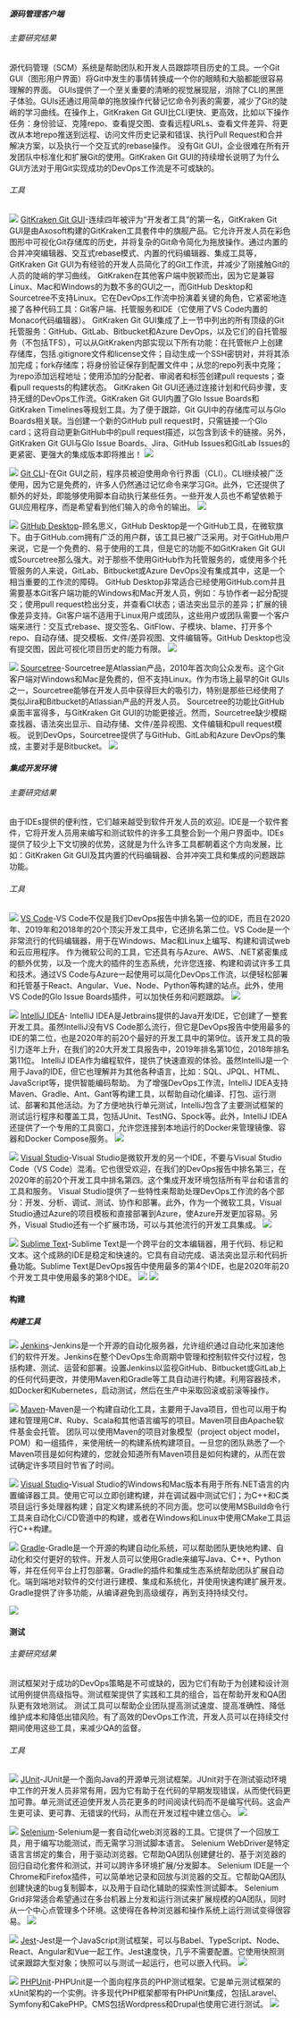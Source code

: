 ##### 源码管理客户端

###### 主要研究结果
源代码管理（SCM）系统是帮助团队和开发人员跟踪项目历史的工具。一个Git GUI（图形用户界面）将Git中发生的事情转换成一个你的眼睛和大脑都能很容易理解的界面。
GUIs提供了一个至关重要的清晰的视觉展现层，消除了CLI的黑匣子体验。GUIs还通过用简单的拖放操作代替记忆命令列表的需要，减少了Git的陡峭的学习曲线。在操作上，GitKraken Git GUI比CLI更快、更高效，比如以下操作任务：身份验证、克隆repo、查看提交图、查看远程URLs、查看文件差异、将更改从本地repo推送到远程、访问文件历史记录和错误、执行Pull Request和合并解决方案，以及执行一个交互式的rebase操作。
没有Git GUI，企业很难在所有开发团队中标准化和扩展Git的使用。GitKraken Git GUI的持续增长说明了为什么GUI方法对于用Git实现成功的DevOps工作流是不可或缺的。

###### 工具
![](images/2-3-1.png) [GitKraken Git GUI](https://www.gitkraken.com/git-client)-连续四年被评为“开发者工具”的第一名，GitKraken Git GUI是由Axosoft构建的GitKraken工具套件中的旗舰产品。它允许开发人员在彩色图形中可视化Git存储库的历史，并将复杂的Git命令简化为拖放操作。通过内置的合并冲突编辑器、交互式rebase模式、内置的代码编辑器、集成工具等，GitKraken Git GUI为有经验的开发人员简化了的Git工作流，并减少了刚接触Git的人员的陡峭的学习曲线。
GitKraken在其他客户端中脱颖而出，因为它是兼容Linux、Mac和Windows的为数不多的GUI之一，而GitHub Desktop和Sourcetree不支持Linux。它在DevOps工作流中扮演着关键的角色，它紧密地连接了各种代码工具：Git客户端、托管服务和IDE（它使用了VS Code内置的Monaco代码编辑器）。
GitKraken Git GUI集成了上一节中列出的所有顶级的Git托管服务：GitHub、GitLab、Bitbucket和Azure DevOps，以及它们的自托管服务（不包括TFS），可以从GitKraken内部实现以下所有功能：在托管帐户上创建存储库，包括.gitignore文件和license文件；自动生成一个SSH密钥对，并将其添加完成；fork存储库；将身份验证保存到配置文件中；从您的repo列表中克隆；为repo添加远程地址；使用添加的分配者、审阅者和标签创建pull requests；查看pull requests的构建状态。
GitKraken Git GUI还通过连接计划和代码步骤，支持无缝的DevOps工作流。GitKraken Git GUI内置了Glo Issue Boards和GitKraken Timelines等规划工具。为了便于跟踪，Git GUI中的存储库可以与Glo Boards相关联。当创建一个新的GitHub pull request时，只需链接一个Glo card；这将自动更新GitHub中的pull request描述，以包含到该卡的链接。另外，GitKraken Git GUI与Glo Issue Boards、Jira、GitHub Issues和GitLab Issues的更紧密、更强大的集成版本即将推出！
![](images/2-3-2.png)

![](images/2-3-3.png) [Git CLI](https://git-scm.com/book/en/v2/Getting-Started-The-Command-Line)-在Git GUI之前，程序员被迫使用命令行界面（CLI）。CLI继续被广泛使用，因为它是免费的，许多人仍然通过记忆命令来学习Git。此外，它还提供了额外的好处，即能够使用脚本自动执行某些任务。一些开发人员也不希望依赖于GUI应用程序，而是希望看到他们输入的命令的输出。
![](images/2-3-4.png)

![](images/2-3-5.png) [GitHub Desktop](https://desktop.github.com/)-顾名思义，GitHub Desktop是一个GitHub工具，在微软旗下。由于GitHub.com拥有广泛的用户群，该工具已被广泛采用。对于GitHub用户来说，它是一个免费的、易于使用的工具，但是它的功能不如GitKraken Git GUI或Sourcetree那么强大。对于那些不使用GitHub作为托管服务的，或使用多个托管服务的人来说，GitLab、Bitbucket或Azure DevOps没有集成其中，这是一个相当重要的工作流的障碍。
GitHub Desktop非常适合已经使用GitHub.com并且需要基本Git客户端功能的Windows和Mac开发人员，例如：与协作者一起分配提交；使用pull request检出分支，并查看CI状态；语法突出显示的差异；扩展的镜像差异支持。Git客户端不适用于Linux用户或团队，这些用户或团队需要一个客户端来进行：交互式rebase、提交签名、GitFlow、子模块、blame、打开多个repo、自动存储、提交模板、文件/差异视图、文件编辑等。GitHub Desktop也没有提交图，因此可视化项目历史的能力有限。
![](images/2-3-6.png)

![](images/2-3-7.png) [Sourcetree](https://www.sourcetreeapp.com/)-Sourcetree是Atlassian产品，2010年首次向公众发布。这个Git客户端对Windows和Mac是免费的，但不支持Linux。作为市场上最早的Git GUIs之一，Sourcetree能够在开发人员中获得巨大的吸引力，特别是那些已经使用了类似Jira和Bitbucket的Atlassian产品的开发人员。
Sourcetree的功能比GitHub桌面丰富得多，与GitKraken Git GUI的功能更接近。然而，Sourcetree缺少模糊查找器、语法突出显示、自动存储、文件/差异视图、文件编辑和pull request模板。
说到DevOps，Sourcetree提供了与GitHub、GitLab和Azure DevOps的集成，主要对手是Bitbucket。
![](images/2-3-8.png)
##### 集成开发环境

###### 主要研究结果
由于IDEs提供的便利性，它们越来越受到软件开发人员的欢迎。IDE是一个软件套件，它将开发人员用来编写和测试软件的许多工具整合到一个用户界面中。IDEs提供了较少上下文切换的优势，这就是为什么许多工具都朝着这个方向发展，比如：GitKraken Git GUI及其内置的代码编辑器、合并冲突工具和集成的问题跟踪功能。

###### 工具
![](images/2-4-1.png) [VS Code](https://code.visualstudio.com/)-VS Code不仅是我们DevOps报告中排名第一位的IDE，而且在2020年、2019年和2018年的20个顶尖开发工具中，它还排名第二位。VS Code是一个非常流行的代码编辑器，用于在Windows、Mac和Linux上编写、构建和调试web和云应用程序。
作为微软公司的工具，它还具有与Azure、AWS、.NET紧密集成的额外优势，以及一个庞大的插件的生态系统，允许您连接、构建和调试许多工具和技术。通过VS Code与Azure一起使用可以简化DevOps工作流，以便轻松部署和托管基于React、Angular、Vue、Node、Python等构建的站点。此外，使用VS Code的Glo Issue Boards插件，可以加快任务和问题跟踪。
![](images/2-4-2.png)

![](images/2-4-3.png) [IntelliJ IDEA](https://www.jetbrains.com/idea/)- IntelliJ IDEA是Jetbrains提供的Java开发IDE，它创建了一整套开发工具。虽然IntelliJ没有VS Code那么流行，但它是DevOps报告中使用最多的IDE的第二位，也是2020年的前20个最好的开发工具中的第9位。该开发工具的吸引力逐年上升，在我们的20大开发工具报告中，2019年排名第10位，2018年排名第11位。
IntelliJ IDEA作为编程软件，提供了快速直观的体验。虽然IntelliJ是一个用于Java的IDE，但它也理解并为其他各种语言，比如：SQL、JPQL、HTML、JavaScript等，提供智能编码帮助。
为了增强DevOps工作流，IntelliJ IDEA支持Maven、Gradle、Ant、Gant等构建工具，以帮助自动化编译、打包、运行测试、部署和其他活动。为了方便地执行单元测试，IntelliJ包含了主要测试框架的测试运行程序和覆盖工具，包括JUnit、TestNG、Spock等。此外，IntelliJ IDEA还提供了一个专用的工具窗口，允许您连接到本地运行的Docker来管理镜像、容器和Docker Compose服务。
![](images/2-4-4.png)

![](images/2-4-5.png) [Visual Studio](https://visualstudio.microsoft.com/vs/)-Visual Studio是微软开发的另一个IDE，不要与Visual Studio Code（VS Code）混淆。它也很受欢迎，在我们的DevOps报告中排名第三，在2020年的前20个开发工具中排名第四。这个集成开发环境包括所有平台和语言的工具和服务。
Visual Studio提供了一些特性来帮助处理DevOps工作流的各个部分：开发、分析、调试、测试、协作和部署。此外，作为一个微软工具，Visual Studio通过Azure的项目模板和直接部署到Azure，使Azure开发更加容易。另外，Visual Studio还有一个扩展市场，可以与其他流行的开发工具集成。
![](images/2-4-6.png)

![](images/2-4-7.png) [Sublime Text](https://www.sublimetext.com/)-Sublime Text是一个跨平台的文本编辑器，用于代码、标记和文本。这个成熟的IDE是稳定和快速的。它具有自动完成、语法突出显示和代码折叠功能。Sublime Text是DevOps报告中使用最多的第4个IDE，也是2020年前20个开发工具中使用最多的第8个IDE。
![](images/2-4-8.png)
![](images/3-0.png)
#### 构建

##### 构建工具
![](images/3-1-1.png) [Jenkins](https://jenkins.io/)-Jenkins是一个开源的自动化服务器，允许组织通过自动化来加速他们的软件开发。Jenkins在整个DevOps生命周期中管理和控制软件交付过程，包括构建、测试、运营和部署。设置Jenkins以监视GitHub、Bitbucket或GitLab上的任何代码更改，并使用Maven和Gradle等工具自动进行构建。利用容器技术，如Docker和Kubernetes，启动测试，然后在生产中采取回滚或前滚等操作。

![](images/3-1-2.png) [Maven](https://maven.apache.org/)-Maven是一个构建自动化工具，主要用于Java项目，但也可以用于构建和管理用C#、Ruby、Scala和其他语言编写的项目。Maven项目由Apache软件基金会托管。
团队可以使用Maven的项目对象模型（project object model，POM）和一组插件，来使用统一的构建系统构建项目。一旦您的团队熟悉了一个Maven项目是如何构建的，您就会知道所有Maven项目是如何构建的，从而在尝试确定许多项目时节省了时间。

![](images/3-1-3.png) [Visual Studio](https://docs.microsoft.com/en-us/visualstudio/ide/compiling-and-building-in-visual-studio?view=vs-2019)-Visual Studio的Windows和Mac版本有用于所有.NET语言的内置编译器工具。使用它可以立即创建构建，并在调试器中测试它们；为C++和C类项目运行多处理器构建；自定义构建系统的不同方面。您可以使用MSBuild命令行工具来自动化Ci/CD管道中的构建，或者在Windows和Linux中使用CMake工具运行C++构建。

![](images/3-1-4.png) [Gradle](https://gradle.org/)-Gradle是一个开源的构建自动化系统，可以帮助团队更快地构建、自动化和交付更好的软件。开发人员可以使用Gradle来编写Java、C++、Python等，并在任何平台上打包部署。Gradle的插件和集成生态系统帮助团队扩展自动化。端到端地对软件的交付进行建模、集成和系统化，并使用快速构建扩展开发。Gradle提供了许多功能，从编译避免到高级缓存，再到支持持续交付。

![](images/4-0.png)
#### 测试

###### 主要研究结果
测试框架对于成功的DevOps策略是不可或缺的，因为它们有助于为创建和设计测试用例提供高级指导。测试框架提供了实践和工具的组合，旨在帮助开发和QA团队更有效地测试。
测试工具可以帮助企业团队提高测试速度、提高准确性、降低维护成本和降低出错风险。有了高效的DevOps工作流，开发人员可以在持续交付期间使用这些工具，来减少QA的监督。

###### 工具
![](images/4-1-1.png) [JUnit](https://junit.org/junit5/)-JUnit是一个面向Java的开源单元测试框架。JUnit对于在测试驱动环境中工作的开发人员非常有用，因为它有助于在代码的早期发现错误，从而使代码更加可靠。单元测试还迫使开发人员花更多的时间阅读代码而不是编写代码。这会产生更可读、更可靠、无错误的代码，从而在开发过程中建立信心。
![](images/4-1-2.png)

![](images/4-1-3.png) [Selenium](https://www.selenium.dev/)-Selenium是一套自动化web浏览器的工具。它提供了一个回放工具，用于编写功能测试，而无需学习测试脚本语言。
Selenium WebDriver是特定语⾔言绑定的集合，用于驱动浏览器。它帮助QA团队创建健壮的、基于浏览器的回归自动化套件和测试，并可以跨许多环境扩展/分发脚本。
Selenium IDE是一个Chrome和Firefox插件，可以简单地记录和回放与浏览器的交互。它帮助QA团队创建快速的bug复制脚本，以及用于自动化辅助的探索性测试脚本。
Selenium Grid非常适合希望通过在多台机器上分发和运行测试来扩展规模的QA团队，同时从一个中心点管理多个环境。这使得在各种浏览器和操作系统上运行测试变得很容易。
![](images/4-1-4.png)

![](images/4-1-5.png) [Jest](https://jestjs.io/)-Jest是一个JavaScript测试框架，可以与Babel、TypeScript、Node、React、Angular和Vue一起工作。Jest速度快，几乎不需要配置。它使用快照测试来跟踪大型对象；快照可以与测试一起运行，也可以嵌入代码。
![](images/4-1-6.png)

![](images/4-1-7.png) [PHPUnit](https://phpunit.de/)-PHPUnit是一个面向程序员的PHP测试框架。它是单元测试框架的xUnit架构的一个实例。许多现代PHP框架都带有PHPUnit集成，包括Laravel、Symfony和CakePHP。CMS包括Wordpress和Drupal也使用它进行测试。
![](images/4-1-8.png)
